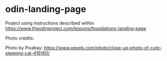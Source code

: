 # odin-landing-page

Project using instructions described within https://www.theodinproject.com/lessons/foundations-landing-page

Photo credits:

Photo by Pixabay: https://www.pexels.com/photo/close-up-photo-of-cute-sleeping-cat-416160/
